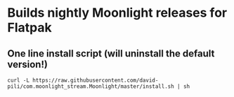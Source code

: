 # Builds nightly Moonlight releases for Flatpak

## One line install script (will uninstall the default version!)

```
curl -L https://raw.githubusercontent.com/david-pili/com.moonlight_stream.Moonlight/master/install.sh | sh
```
